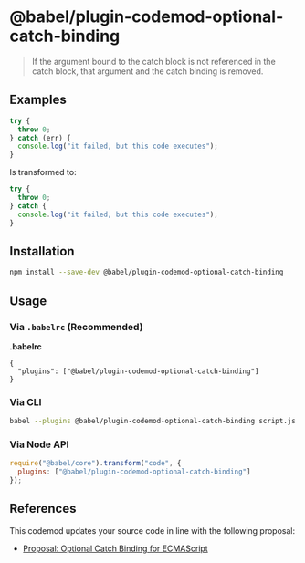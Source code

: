 # @babel/plugin-codemod-optional-catch-binding

> If the argument bound to the catch block is not referenced in the catch block, that argument and the catch binding is removed.


## Examples

```js
try {
  throw 0;
} catch (err) {
  console.log("it failed, but this code executes");
}
```
Is transformed to:

```js
try {
  throw 0;
} catch {
  console.log("it failed, but this code executes");
}
```

## Installation

```sh
npm install --save-dev @babel/plugin-codemod-optional-catch-binding
```

## Usage

### Via `.babelrc` (Recommended)

**.babelrc**

```jsonc
{
  "plugins": ["@babel/plugin-codemod-optional-catch-binding"]
}
```

### Via CLI

```sh
babel --plugins @babel/plugin-codemod-optional-catch-binding script.js
```

### Via Node API

```javascript
require("@babel/core").transform("code", {
  plugins: ["@babel/plugin-codemod-optional-catch-binding"]
});
```

## References
This codemod updates your source code in line with the following proposal:
- [Proposal: Optional Catch Binding for ECMAScript](https://github.com/babel/proposals/issues/7)
